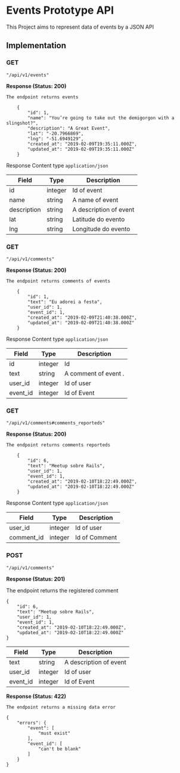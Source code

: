 # Events Prototype API

This Project aims to represent data of events by a JSON API

## Implementation

### **GET**

```
"/api/v1/events"
```
**Response (Status: 200)**

```The endpoint returns events```

```
    {
        "id": 1,
        "name": "You’re going to take out the demigorgon with a slingshot?",
        "description": "A Great Event",
        "lat": "-20.7966869",
        "lng": "-51.6949129",
        "created_at": "2019-02-09T19:35:11.000Z",
        "updated_at": "2019-02-09T19:35:11.000Z"
    }
```
Response Content type ```application/json```

Field        | Type    | Description            |
-----        | ----    | -----------            |
id           | integer | Id of event            |
name         | string  | A name of event        |
description  | string  | A description of event |
lat          | string  | Latitude do evento     |
lng          | string  | Longitude do evento    | 

### **GET**

```
"/api/v1/comments"
```
**Response (Status: 200)**

```The endpoint returns comments of events```

```
    {
        "id": 1,
        "text": "Eu adorei a festa",
        "user_id": 1,
        "event_id": 1,
        "created_at": "2019-02-09T21:40:38.000Z",
        "updated_at": "2019-02-09T21:40:38.000Z"
    }
```
Response Content type ```application/json```

Field    | Type    | Description            |
-----    | ----    | -----------            |
id       | integer | Id                     |
text     | string  | A comment of event .   |
user_id  | integer | Id of user             |
event_id | integer | Id of Event            | 

### **GET**

```
"/api/v1/comments#comments_reporteds"
```
**Response (Status: 200)**

```The endpoint returns comments reporteds```

```
    {
        "id": 6,
        "text": "Meetup sobre Rails",
        "user_id": 1,
        "event_id": 1,
        "created_at": "2019-02-10T18:22:49.000Z",
        "updated_at": "2019-02-10T18:22:49.000Z"
    }
```
Response Content type ```application/json```

Field      | Type    | Description            |
-----      | ----    | -----------            |
user_id    | integer | Id of user             |
comment_id | integer | Id of Comment          | 

### **POST**

```
"/api/v1/comments"
```
**Response (Status: 201)**


The endpoint returns the registered comment

```
{
    "id": 6,
    "text": "Meetup sobre Rails",
    "user_id": 1,
    "event_id": 1,
    "created_at": "2019-02-10T18:22:49.000Z",
    "updated_at": "2019-02-10T18:22:49.000Z"
}
```

Field    | Type    | Description            |
-----    | ----    | -----------            |
text     | string  | A description of event |
user_id  | integer | Id of user             |
event_id | integer | Id of Event            | 


**Response (Status: 422)**


```The endpoint returns a missing data error```

```
{
    "errors": {
        "event": [
            "must exist"
        ],
        "event_id": [
            "can't be blank"
        ]
    }
}
```
